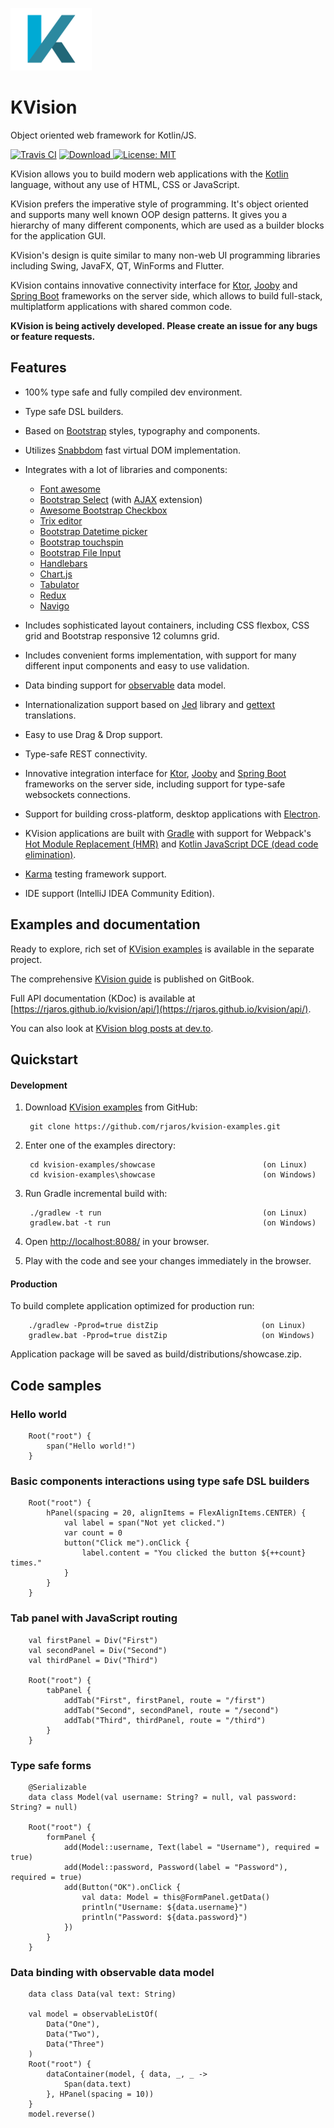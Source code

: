![KVision Logo](graphics/kvision-logo.png?raw=true "KVision")
# KVision

Object oriented web framework for Kotlin/JS.

[![Travis CI](https://travis-ci.com/rjaros/kvision.svg?branch=master)](https://travis-ci.com/rjaros/kvision)
[![Download](https://api.bintray.com/packages/rjaros/kotlin/kvision/images/download.svg) ](https://bintray.com/rjaros/kotlin/kvision/_latestVersion)
[![License: MIT](https://img.shields.io/badge/License-MIT-yellow.svg)](https://opensource.org/licenses/MIT)

KVision allows you to build modern web applications with the [Kotlin](https://kotlinlang.org) language, 
without any use of HTML, CSS or JavaScript.

KVision prefers the imperative style of programming. It's object oriented and supports many well known OOP design patterns. It gives you a hierarchy of many different components, 
which are used as a builder blocks for the application GUI.

KVision's design is quite similar to many non-web UI programming libraries including Swing, JavaFX, QT, WinForms and Flutter.

KVision contains innovative connectivity interface for [Ktor](https://ktor.io/), [Jooby](https://jooby.org) and [Spring Boot](https://spring.io/projects/spring-boot) frameworks on the server side, which
allows to build full-stack, multiplatform applications with shared common code.

**KVision is being actively developed. Please create an issue for any bugs or feature requests.**

## Features

- 100% type safe and fully compiled dev environment.
- Type safe DSL builders.
- Based on [Bootstrap](https://getbootstrap.com/) styles, typography and components.
- Utilizes [Snabbdom](https://github.com/snabbdom/snabbdom) fast virtual DOM implementation.
- Integrates with a lot of libraries and components:
    - [Font awesome](https://fontawesome.com/)
    - [Bootstrap Select](https://github.com/silviomoreto/bootstrap-select) (with [AJAX](https://github.com/truckingsim/Ajax-Bootstrap-Select) extension)
    - [Awesome Bootstrap Checkbox](https://github.com/flatlogic/awesome-bootstrap-checkbox)
    - [Trix editor](https://trix-editor.org/)
    - [Bootstrap Datetime picker](https://github.com/smalot/bootstrap-datetimepicker)
    - [Bootstrap touchspin](https://github.com/istvan-ujjmeszaros/bootstrap-touchspin)
    - [Bootstrap File Input](http://plugins.krajee.com/file-input)
    - [Handlebars](http://handlebarsjs.com/)
    - [Chart.js](https://www.chartjs.org/)
    - [Tabulator](http://tabulator.info/)
    - [Redux](https://redux.js.org/)
    - [Navigo](https://github.com/krasimir/navigo)
 
- Includes sophisticated layout containers, including CSS flexbox, CSS grid and Bootstrap responsive 12 columns grid.
- Includes convenient forms implementation, with support for many different input components and easy to use validation.
- Data binding support for [observable](https://github.com/rjaros/kotlin-observable-js) data model.
- Internationalization support based on [Jed](http://messageformat.github.io/Jed/) library and [gettext](https://www.gnu.org/software/gettext/) translations. 
- Easy to use Drag & Drop support.
- Type-safe REST connectivity.
- Innovative integration interface for [Ktor](https://ktor.io), [Jooby](https://jooby.org) and [Spring Boot](https://spring.io/projects/spring-boot) frameworks on the server side,
including support for type-safe websockets connections.
- Support for building cross-platform, desktop applications with [Electron](https://electronjs.org).
- KVision applications are built with [Gradle](https://gradle.org/) with support for Webpack's [Hot Module Replacement (HMR)](https://webpack.js.org/concepts/hot-module-replacement/) and
[Kotlin JavaScript DCE (dead code elimination)](https://kotlinlang.org/docs/reference/javascript-dce.html).
- [Karma](https://karma-runner.github.io/) testing framework support.
- IDE support (IntelliJ IDEA Community Edition).

## Examples and documentation

Ready to explore, rich set of [KVision examples](https://github.com/rjaros/kvision-examples) is available in the separate project.

The comprehensive [KVision guide](https://kvision.gitbook.io/kvision-guide/) is published on GitBook. 

Full API documentation (KDoc) is available at [https://rjaros.github.io/kvision/api/](https://rjaros.github.io/kvision/api/).

You can also look at [KVision blog posts at dev.to](https://dev.to/t/kvision/latest).

## Quickstart

#### Development

1. Download [KVision examples](https://github.com/rjaros/kvision-examples) from GitHub:

        git clone https://github.com/rjaros/kvision-examples.git
        
2. Enter one of the examples directory:

        cd kvision-examples/showcase                        (on Linux)
        cd kvision-examples\showcase                        (on Windows)

3. Run Gradle incremental build with:

        ./gradlew -t run                                    (on Linux)
        gradlew.bat -t run                                  (on Windows)
        
4. Open [http://localhost:8088/](http://localhost:8088/) in your browser.

5. Play with the code and see your changes immediately in the browser.

#### Production

To build complete application optimized for production run:

        ./gradlew -Pprod=true distZip                       (on Linux)
        gradlew.bat -Pprod=true distZip                     (on Windows)
        
Application package will be saved as build/distributions/showcase.zip.

## Code samples

### Hello world

        Root("root") {
            span("Hello world!")
        }

### Basic components interactions using type safe DSL builders

        Root("root") {
            hPanel(spacing = 20, alignItems = FlexAlignItems.CENTER) {
                val label = span("Not yet clicked.")
                var count = 0
                button("Click me").onClick {
                    label.content = "You clicked the button ${++count} times."
                }
            }
        }

### Tab panel with JavaScript routing

        val firstPanel = Div("First")
        val secondPanel = Div("Second")
        val thirdPanel = Div("Third")

        Root("root") {
            tabPanel {
                addTab("First", firstPanel, route = "/first")
                addTab("Second", secondPanel, route = "/second")
                addTab("Third", thirdPanel, route = "/third")
            }
        }

### Type safe forms

        @Serializable
        data class Model(val username: String? = null, val password: String? = null)

        Root("root") {
            formPanel {
                add(Model::username, Text(label = "Username"), required = true)
                add(Model::password, Password(label = "Password"), required = true)
                add(Button("OK").onClick {
                    val data: Model = this@FormPanel.getData()
                    println("Username: ${data.username}")
                    println("Password: ${data.password}")
                })
            }
        }
        
### Data binding with observable data model

        data class Data(val text: String)
        
        val model = observableListOf(
            Data("One"),
            Data("Two"),
            Data("Three")
        )
        Root("root") {
            dataContainer(model, { data, _, _ ->
                Span(data.text)
            }, HPanel(spacing = 10))
        }
        model.reverse()
